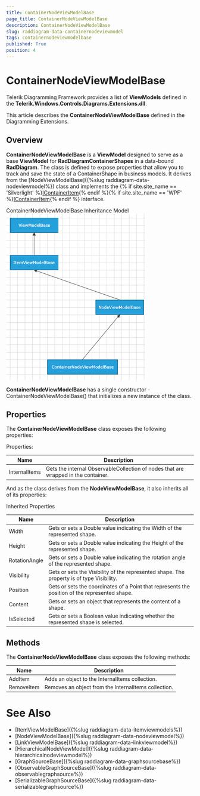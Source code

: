 ```yaml
---
title: ContainerNodeViewModelBase
page_title: ContainerNodeViewModelBase
description: ContainerNodeViewModelBase
slug: raddiagram-data-containernodeviewmodel
tags: containernodeviewmodelbase
published: True
position: 4
---
```


# ContainerNodeViewModelBase

Telerik Diagramming Framework provides a list of __ViewModels__ defined in the __Telerik.Windows.Controls.Diagrams.Extensions.dll__.	  

This article describes the __ContainerNodeViewModelBase__ defined in the Diagramming Extensions.  

## Overview

__ContainerNodeViewModelBase__ is a __ViewModel__ designed to serve as a base __ViewModel__ for __RadDiagramContainerShapes__ in a data-bound __RadDiagram__. The class is defined to expose properties that allow you to track and save the state of a ContainerShape in business models. It derives from the  [NodeViewModelBase]({%slug raddiagram-data-nodeviewmodel%}) class and implements the {% if site.site_name == 'Silverlight' %}[IContainerItem](http://www.telerik.com/help/silverlight/t_telerik_windows_diagrams_core_icontaineritem.html){% endif %}{% if site.site_name == 'WPF' %}[IContainerItem](http://www.telerik.com/help/wpf/t_telerik_windows_diagrams_core_icontaineritem.html){% endif %} interface.

ContainerNodeViewModelBase Inheritance Model
![raddiagram-data-containernodeviewmodel](images/raddiagram-data-containernodeviewmodel.png)

__ContainerNodeViewModelBase__ has a single constructor - ContainerNodeViewModelBase() that initializes a new instance of the class.		

## Properties

The __ContainerNodeViewModelBase__ class exposes the following properties:
		
Properties:

|Name|Description|
|----|-----------|
|InternalItems|Gets the internal ObservableCollection of nodes that are wrapped in the container.|

And as the class derives from the __NodeViewModelBase__, it also inherits all of its properties:
		
Inherited Properties

|Name|Description|
|----|-----------|
|Width|Gets or sets a Double value indicating the Width of the represented shape.|
|Height|Gets or sets a Double value indicating the Height of the represented shape.|
|RotationAngle|Gets or sets a Double value indicating the rotation angle of the represented shape.|
|Visibility|Gets or sets the Visibility of the represented shape. The property is of type Visibility.|
|Position|Gets or sets the coordinates of a Point that represents the position of the represented shape.|
|Content|Gets or sets an object that represents the content of a shape.|
|IsSelected|Gets or sets a Boolean value indicating whether the represented shape is selected.|

## Methods

The __ContainerNodeViewModelBase__ class exposes the following methods:
		  
|Name|Description|
|----|-----------|
|AddItem|Adds an object to the InternalItems collection.|
|RemoveItem|Removes an object from the InternalItems collection.|

# See Also
 * [ItemViewModelBase]({%slug raddiagram-data-itemviewmodels%})
 * [NodeViewModelBase]({%slug raddiagram-data-nodeviewmodel%})
 * [LinkViewModelBase]({%slug raddiagram-data-linkviewmodel%})
 * [HierarchicalNodeViewModel]({%slug raddiagram-data-hierarchicalnodeviewmodel%})
 * [GraphSourceBase]({%slug raddiagram-data-graphsourcebase%})
 * [ObservableGraphSourceBase]({%slug raddiagram-data-observablegraphsource%})
 * [SerializableGraphSourceBase]({%slug raddiagram-data-serializablegraphsource%})